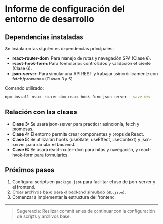 # Informe de configuración del entorno de desarrollo

## Dependencias instaladas

Se instalaron las siguientes dependencias principales:

- **react-router-dom**: Para manejo de rutas y navegación SPA (Clase 6).
- **react-hook-form**: Para formularios controlados y validación eficiente (Clase 6).
- **json-server**: Para simular una API REST y trabajar asincrónicamente con fetch/promesas (Clases 3 y 5).

Comando utilizado:
```bash
npm install react-router-dom react-hook-form json-server --save-dev
```

## Relación con las clases
- **Clase 3:** Se usará json-server para practicar asincronía, fetch y promesas.
- **Clase 4:** El entorno permite crear componentes y props de React.
- **Clase 5:** Se utilizarán hooks (useState, useEffect, useContext) y json-server para simular el backend.
- **Clase 6:** Se usará react-router-dom para rutas y navegación, y react-hook-form para formularios.

## Próximos pasos
1. Configurar scripts en `package.json` para facilitar el uso de json-server y el frontend.
2. Crear archivos base para el backend simulado (`db.json`).
3. Comenzar a implementar la estructura del frontend.

---

> Sugerencia: Realizar commit antes de continuar con la configuración de scripts y archivos base.
